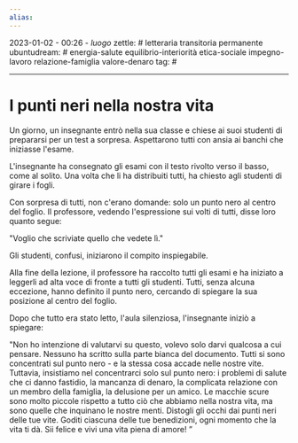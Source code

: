 ```yaml
---
alias: 
---
```

2023-01-02 - 00:26 - *luogo*
zettle: # letteraria transitoria permanente
ubuntudream: # energia-salute equilibrio-interiorità etica-sociale impegno-lavoro relazione-famiglia valore-denaro 
tag: #

---
# I punti neri nella nostra vita

Un giorno, un insegnante entrò nella sua classe e chiese ai suoi studenti di prepararsi per un test a sorpresa. Aspettarono tutti con ansia ai banchi che iniziasse l'esame.

  

L'insegnante ha consegnato gli esami con il testo rivolto verso il basso, come al solito. Una volta che li ha distribuiti tutti, ha chiesto agli studenti di girare i fogli.

  

Con sorpresa di tutti, non c'erano domande: solo un punto nero al centro del foglio. Il professore, vedendo l'espressione sui volti di tutti, disse loro quanto segue:

  

"Voglio che scriviate quello che vedete lì."

  

Gli studenti, confusi, iniziarono il compito inspiegabile.

  

Alla fine della lezione, il professore ha raccolto tutti gli esami e ha iniziato a leggerli ad alta voce di fronte a tutti gli studenti. Tutti, senza alcuna eccezione, hanno definito il punto nero, cercando di spiegare la sua posizione al centro del foglio.

  

Dopo che tutto era stato letto, l'aula silenziosa, l'insegnante iniziò a spiegare:

  

"Non ho intenzione di valutarvi su questo, volevo solo darvi qualcosa a cui pensare. Nessuno ha scritto sulla parte bianca del documento. Tutti si sono concentrati sul punto nero - e la stessa cosa accade nelle nostre vite. Tuttavia, insistiamo nel concentrarci solo sul punto nero: i problemi di salute che ci danno fastidio, la mancanza di denaro, la complicata relazione con un membro della famiglia, la delusione per un amico. Le macchie scure sono molto piccole rispetto a tutto ciò che abbiamo nella nostra vita, ma sono quelle che inquinano le nostre menti. Distogli gli occhi dai punti neri delle tue vite. Goditi ciascuna delle tue benedizioni, ogni momento che la vita ti dà. Sii felice e vivi una vita piena di amore! ”
